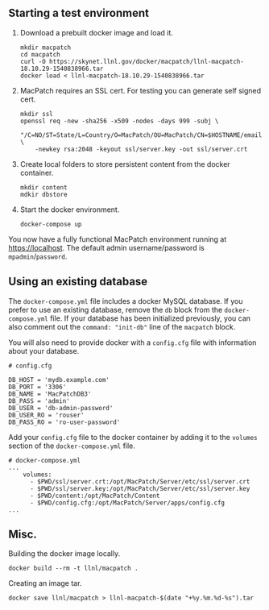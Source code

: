 ## Starting a test environment

1. Download a prebuilt docker image and load it.

    ```
    mkdir macpatch
    cd macpatch
    curl -O https://skynet.llnl.gov/docker/macpatch/llnl-macpatch-18.10.29-1540838966.tar
    docker load < llnl-macpatch-18.10.29-1540838966.tar
    ```

2. MacPatch requires an SSL cert. For testing you can generate self signed cert.

    ```
    mkdir ssl
    openssl req -new -sha256 -x509 -nodes -days 999 -subj \
        "/C=NO/ST=State/L=Country/O=MacPatch/OU=MacPatch/CN=$HOSTNAME/emailAddress=admin@mpdemo.com" \
        -newkey rsa:2048 -keyout ssl/server.key -out ssl/server.crt
    ```

3. Create local folders to store persistent content from the docker container.

    ```
    mkdir content
    mdkir dbstore
    ```

4. Start the docker environment.

    ```
    docker-compose up
    ```

You now have a fully functional MacPatch environment running at [https://localhost](https://localhost). The default admin username/password is `mpadmin`/`password`.

## Using an existing database

The `docker-compose.yml` file includes a docker MySQL database. If you prefer to use an existing database, remove the `db` block from the `docker-compose.yml` file. If your database has been initialized previously, you can also comment out the `command: "init-db"` line of the `macpatch` block.

You will also need to provide docker with a `config.cfg` file with information about your database.

```
# config.cfg

DB_HOST = 'mydb.example.com'
DB_PORT = '3306'
DB_NAME = 'MacPatchDB3'
DB_PASS = 'admin'
DB_USER = 'db-admin-password'
DB_USER_RO = 'rouser'
DB_PASS_RO = 'ro-user-password'
```

Add your `config.cfg` file to the docker container by adding it to the `volumes` section of the `docker-compose.yml` file.

```
# docker-compose.yml
...
    volumes:
      - $PWD/ssl/server.crt:/opt/MacPatch/Server/etc/ssl/server.crt
      - $PWD/ssl/server.key:/opt/MacPatch/Server/etc/ssl/server.key
      - $PWD/content:/opt/MacPatch/Content
      - $PWD/config.cfg:/opt/MacPatch/Server/apps/config.cfg
...
```

## Misc.

Building the docker image locally.

```
docker build --rm -t llnl/macpatch .
```

Creating an image tar.

```
docker save llnl/macpatch > llnl-macpatch-$(date "+%y.%m.%d-%s").tar
```
